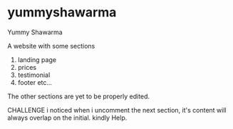 # yummyshawarma

Yummy Shawarma

A website with some sections
1. landing page
2. prices
3. testimonial
4. footer etc...

The other sections are yet to be properly edited.

CHALLENGE
i noticed when i uncomment the next section, it's content will always overlap on the initial. kindly Help.
